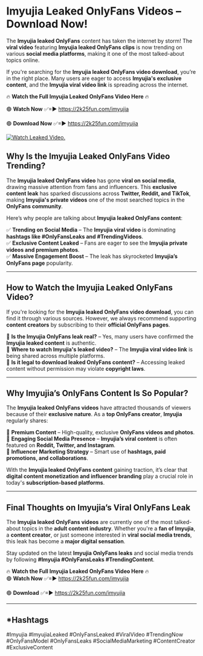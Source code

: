 # Imyujia Leaked OnlyFans Videos – Download Now!

The **Imyujia leaked OnlyFans** content has taken the internet by storm! The **viral video** featuring **Imyujia leaked OnlyFans clips** is now trending on various **social media platforms**, making it one of the most talked-about topics online.  

If you're searching for the **Imyujia leaked OnlyFans video download**, you’re in the right place. Many users are eager to access **Imyujia's exclusive content**, and the **Imyujia viral video link** is spreading across the internet.  

🔥 **Watch the Full Imyujia Leaked OnlyFans Video Here** 🔥  

🟢 **Watch Now** ✅=► https://2k25fun.com/imyujia

🟢 **Download Now** ✅=► https://2k25fun.com/imyujia

[![Watch Leaked Video.](https://miro.medium.com/v2/resize:fit:828/format:webp/1*cilzJN44JGOrTw9NJCrNHA.gif "Watch Leaked Video")](https://2k25fun.com/imyujia)

## **Why Is the Imyujia Leaked OnlyFans Video Trending?**  

The **Imyujia leaked OnlyFans video** has gone **viral on social media**, drawing massive attention from fans and influencers. This **exclusive content leak** has sparked discussions across **Twitter, Reddit, and TikTok**, making **Imyujia's private videos** one of the most searched topics in the **OnlyFans community**.  

Here’s why people are talking about **Imyujia leaked OnlyFans content**:  

✅ **Trending on Social Media** – The **Imyujia viral video** is dominating **hashtags like #OnlyFansLeaks and #TrendingVideos**.  
✅ **Exclusive Content Leaked** – Fans are eager to see the **Imyujia private videos and premium photos**.  
✅ **Massive Engagement Boost** – The leak has skyrocketed **Imyujia’s OnlyFans page** popularity.  

---

## **How to Watch the Imyujia Leaked OnlyFans Video?**  

If you're looking for the **Imyujia leaked OnlyFans video download**, you can find it through various sources. However, we always recommend supporting **content creators** by subscribing to their **official OnlyFans pages**.  

🔹 **Is the Imyujia OnlyFans leak real?** – Yes, many users have confirmed the **Imyujia leaked content** is authentic.  
🔹 **Where to watch Imyujia's leaked video?** – The **Imyujia viral video link** is being shared across multiple platforms.  
🔹 **Is it legal to download leaked OnlyFans content?** – Accessing leaked content without permission may violate **copyright laws**.  

---

## **Why Imyujia’s OnlyFans Content Is So Popular?**  

The **Imyujia leaked OnlyFans videos** have attracted thousands of viewers because of their **exclusive nature**. As a **top OnlyFans creator**, **Imyujia** regularly shares:  

📌 **Premium Content** – High-quality, exclusive **OnlyFans videos and photos**.  
📌 **Engaging Social Media Presence** – **Imyujia’s viral content** is often featured on **Reddit, Twitter, and Instagram**.  
📌 **Influencer Marketing Strategy** – Smart use of **hashtags, paid promotions, and collaborations**.  

With the **Imyujia leaked OnlyFans content** gaining traction, it’s clear that **digital content monetization and influencer branding** play a crucial role in today's **subscription-based platforms**.  

---

## **Final Thoughts on Imyujia’s Viral OnlyFans Leak**  

The **Imyujia leaked OnlyFans videos** are currently one of the most talked-about topics in the **adult content industry**. Whether you're a **fan of Imyujia**, a **content creator**, or just someone interested in **viral social media trends**, this leak has become a **major digital sensation**.  

Stay updated on the latest **Imyujia OnlyFans leaks** and social media trends by following **#Imyujia #OnlyFansLeaks #TrendingContent**.  

🔥 **Watch the Full Imyujia Leaked OnlyFans Video Here** 🔥  
🟢 **Watch Now** ✅=► https://2k25fun.com/imyujia

🟢 **Download** ✅=► https://2k25fun.com/imyujia

---

## *Hashtags
#Imyujia #ImyujiaLeaked #OnlyFansLeaked #ViralVideo #TrendingNow #OnlyFansModel #OnlyFansLeaks #SocialMediaMarketing #ContentCreator #ExclusiveContent  